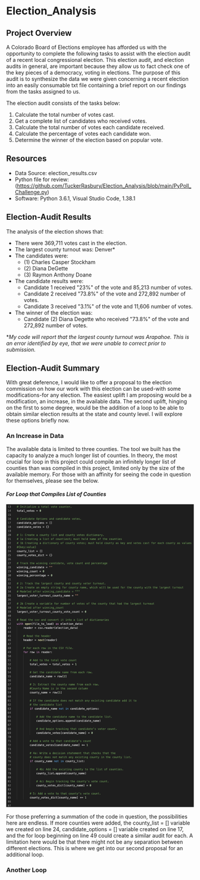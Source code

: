 # Election_Analysis
## Project Overview
A Colorado Board of Elections employee has afforded us with the opportunity to complete the following tasks to assist with the election audit of a recent local congressional election. This election audit, and election audits in general, are important because they allow us to fact check one of the key pieces of a democracy, voting in elections. The purpose of this audit is to synthesize the data we were given concerning a recent election into an easily consumable txt file containing a brief report on our findings from the tasks assigned to us.

The election audit consists of the tasks below:

1. Calculate the total number of votes cast.
2. Get a complete list of candidates who received votes.
3. Calculate the total number of votes each candidate received.
4. Calculate the percentage of votes each candidate won.
5. Determine the winner of the election based on popular vote.

## Resources
- Data Source: election_results.csv
- Python file for review: (https://github.com/TuckerRasbury/Election_Analysis/blob/main/PyPoll_Challenge.py)
- Software: Python 3.6.1, Visual Studio Code, 1.38.1

## Election-Audit Results
The analysis of the election shows that:
- There were 369,711 votes cast in the election.
- The largest county turnout was: Denver*
- The candidates were:
  - (1) Charles Casper Stockham
  - (2) Diana DeGette
  - (3) Raymon Anthony Doane
- The candidate results were:
  - Candidate 1 received "23%" of the vote and 85,213 number of votes.
  - Candidate 2 received "73.8%" of the vote and 272,892 number of votes.
  - Candidate 3 received "3.1%" of the vote and 11,606 number of votes.
- The winner of the election was:
  - Candidate (2) Diana Degette who received "73.8%" of the vote and 272,892 number of votes.
  
 *_My code will report that the largest county turnout was Arapahoe. This is an error identified by eye, that we were unable to correct prior to submission._
  
## Election-Audit Summary
With great deference, I would like to offer a proposal to the election commission on how our work with this election can be used-with some modifications-for any election. The easiest uplift I am proposing would be a modification, an increase, in the available data. The second uplift, hinging on the first to some degree, would be the addition of a loop to be able to obtain similar election results at the state and county level. I will explore these options briefly now.

### An Increase in Data
The available data is limited to three counties. The tool we built has the capacity to analyze a much longer list of counties. In theory, the most crucial for loop in this project could compile an infinitely longer list of counties than was compiled in this project, limited only by the size of the available memory. For those with an affinity for seeing the code in question for themselves, please see the below.

#### _For Loop that Compiles List of Counties_
![](Crucial_For_Loop.png)

For those preferring a summation of the code in question, the possibilities here are endless. If more counties were added, the county_list = [] variable we created on line 24, candidate_options = [] variable created on line 17, and the for loop beginning on line 49 could create a similar audit for each.  A limitation here would be that there might not be any separation between different elections. This is where we get into our second proposal for an additional loop.

### Another Loop
